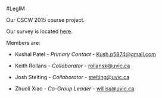 #LegIM

Our CSCW 2015 course project.

Our survey is located [here](https://www.surveymonkey.com/r/T5L9XLL).

Members are:
* Kushal Patel - *Primary Contact* - Kush.p5874@gmail.com

* Keith Rollans - *Collaborator* - rollansk@uvic.ca
* Josh Stelting - *Collaborator* - stelting@uvic.ca
* Zhuoli Xiao - *Co-Group Leader* - willisx@uvic.ca
